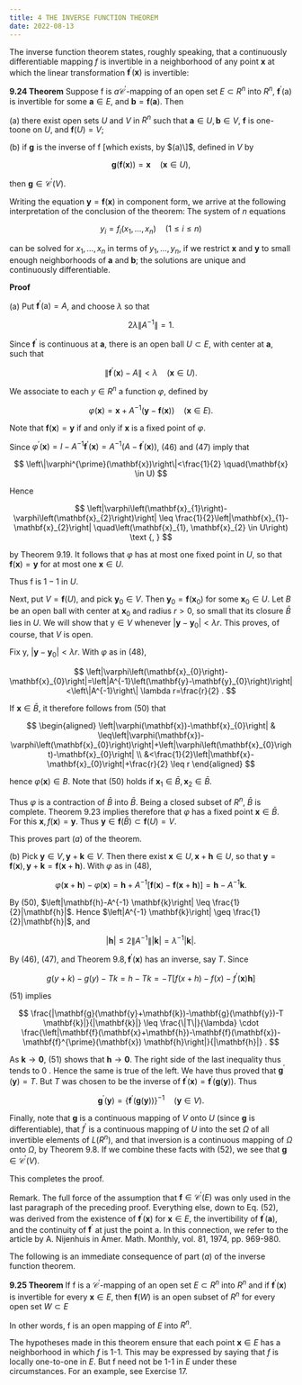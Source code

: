 ```yaml
---
title: 4 THE INVERSE FUNCTION THEOREM
date: 2022-08-13
---
```


The inverse function theorem states, roughly speaking, that a continuously differentiable mapping $f$ is invertible in a neighborhood of any point $\mathbf{x}$ at which the linear transformation $\mathbf{f}^{\prime}(\mathbf{x})$ is invertible:

**9.24 Theorem** Suppose $\mathrm{f}$ is $a \mathscr{C}^{\prime}$-mapping of an open set $E \subset R^{n}$ into $R^{n}$, $\mathbf{f}^{\prime}(\mathrm{a})$ is invertible for some $\mathbf{a} \in E$, and $\mathbf{b}=\mathbf{f}(\mathbf{a})$. Then

(a) there exist open sets $U$ and $V$ in $R^{n}$ such that $\mathbf{a} \in U, \mathbf{b} \in V$, $\mathbf{f}$ is one-toone on $U$, and $\mathbf{f}(U)=V$;

(b) if $\mathbf{g}$ is the inverse of $\mathrm{f}$ \[which exists, by $(a)\]$, defined in $V$ by

$$
\mathbf{g}(\mathbf{f}(\mathbf{x}))=\mathbf{x} \quad(\mathbf{x} \in U),
$$

then $\mathbf{g} \in \mathscr{C}^{\prime}(V)$.

Writing the equation $\mathbf{y}=\mathbf{f}(\mathbf{x})$ in component form, we arrive at the following interpretation of the conclusion of the theorem: The system of $n$ equations

$$
y_{i}=f_{i}\left(x_{1}, \ldots, x_{n}\right) \quad(1 \leq i \leq n)
$$

can be solved for $x_{1}, \ldots, x_{n}$ in terms of $y_{1}, \ldots, y_{n}$, if we restrict $\mathbf{x}$ and $\mathbf{y}$ to small enough neighborhoods of $\mathbf{a}$ and $\mathbf{b}$; the solutions are unique and continuously differentiable.

**Proof**

(a) Put $\mathbf{f}^{\prime}(\mathrm{a})=A$, and choose $\lambda$ so that

$$
2 \lambda\left\|A^{-1}\right\|=1 .
$$

Since $\mathbf{f}^{\prime}$ is continuous at $\mathbf{a}$, there is an open ball $U \subset E$, with center at $\mathbf{a}$, such that

$$
\left\|\mathbf{f}^{\prime}(\mathbf{x})-A\right\|<\lambda \quad(\mathbf{x} \in U) .
$$

We associate to each $y \in R^{n}$ a function $\varphi$, defined by

$$
\varphi(\mathbf{x})=\mathbf{x}+A^{-1}(\mathbf{y}-\mathbf{f}(\mathbf{x})) \quad(\mathbf{x} \in E) .
$$

Note that $\mathbf{f}(\mathbf{x})=\mathbf{y}$ if and only if $\mathbf{x}$ is a fixed point of $\varphi$.

Since $\varphi^{\prime}(\mathbf{x})=I-A^{-1} \mathbf{f}^{\prime}(\mathbf{x})=A^{-1}\left(A-\mathbf{f}^{\prime}(\mathbf{x})\right)$, (46) and (47) imply that

$$
\left\|\varphi^{\prime}(\mathbf{x})\right\|<\frac{1}{2} \quad(\mathbf{x} \in U)
$$

Hence

$$
\left|\varphi\left(\mathbf{x}_{1}\right)-\varphi\left(\mathbf{x}_{2}\right)\right| \leq \frac{1}{2}\left|\mathbf{x}_{1}-\mathbf{x}_{2}\right| \quad\left(\mathbf{x}_{1}, \mathbf{x}_{2} \in U\right) \text {, }
$$

by Theorem 9.19. It follows that $\varphi$ has at most one fixed point in $U$, so that $\mathbf{f}(\mathbf{x})=\mathbf{y}$ for at most one $\mathbf{x} \in U$.

Thus $\mathrm{f}$ is $1-1$ in $U$.

Next, put $V=\mathbf{f}(U)$, and pick $\mathbf{y}_{0} \in V$. Then $\mathbf{y}_{0}=\mathbf{f}\left(\mathbf{x}_{0}\right)$ for some $\mathbf{x}_{0} \in U$. Let $B$ be an open ball with center at $\mathbf{x}_{0}$ and radius $r>0$, so small that its closure $\bar{B}$ lies in $U$. We will show that $\mathrm{y} \in V$ whenever $\left|\mathbf{y}-\mathbf{y}_{0}\right|<\lambda r$. This proves, of course, that $V$ is open.

Fix y, $\left|\mathbf{y}-\mathbf{y}_{0}\right|<\lambda r$. With $\varphi$ as in (48),

$$
\left|\varphi\left(\mathbf{x}_{0}\right)-\mathbf{x}_{0}\right|=\left|A^{-1}\left(\mathbf{y}-\mathbf{y}_{0}\right)\right|<\left\|A^{-1}\right\| \lambda r=\frac{r}{2} .
$$

If $\mathbf{x} \in \bar{B}$, it therefore follows from (50) that

$$
\begin{aligned}
\left|\varphi(\mathbf{x})-\mathbf{x}_{0}\right| & \leq\left|\varphi(\mathbf{x})-\varphi\left(\mathbf{x}_{0}\right)\right|+\left|\varphi\left(\mathbf{x}_{0}\right)-\mathbf{x}_{0}\right| \\
&<\frac{1}{2}\left|\mathbf{x}-\mathbf{x}_{0}\right|+\frac{r}{2} \leq r
\end{aligned}
$$

hence $\varphi(\mathbf{x}) \in B$. Note that (50) holds if $\mathbf{x}_{1} \in \bar{B}, \mathbf{x}_{2} \in \bar{B}$.

Thus $\varphi$ is a contraction of $\bar{B}$ into $\bar{B}$. Being a closed subset of $R^{n}$, $\bar{B}$ is complete. Theorem $9.23$ implies therefore that $\varphi$ has a fixed point $\mathbf{x} \in \bar{B}$. For this $\mathbf{x}, f(\mathbf{x})=\mathbf{y}$. Thus $\mathbf{y} \in \mathbf{f}(\bar{B}) \subset \mathbf{f}(U)=V$.

This proves part $(a)$ of the theorem.

(b) Pick $\mathbf{y} \in V, \mathbf{y}+\mathbf{k} \in V$. Then there exist $\mathbf{x} \in U, \mathbf{x}+\mathbf{h} \in U$, so that $\mathbf{y}=\mathbf{f}(\mathbf{x}), \mathbf{y}+\mathbf{k}=\mathbf{f}(\mathbf{x}+\mathbf{h})$. With $\varphi$ as in (48),

$$
\varphi(\mathbf{x}+\mathbf{h})-\varphi(\mathbf{x})=\mathbf{h}+A^{-1}[\mathbf{f}(\mathbf{x})-\mathbf{f}(\mathbf{x}+\mathbf{h})]=\mathbf{h}-A^{-1} \mathbf{k} \text {. }
$$

By (50), $\left|\mathbf{h}-A^{-1} \mathbf{k}\right| \leq \frac{1}{2}|\mathbf{h}|$. Hence $\left|A^{-1} \mathbf{k}\right| \geq \frac{1}{2}|\mathbf{h}|$, and

$$
|\mathbf{h}| \leq 2\left\|A^{-1}\right\||\mathbf{k}|=\lambda^{-1}|\mathbf{k}| \text {. }
$$

By (46), (47), and Theorem $9.8, \mathbf{f}^{\prime}(\mathbf{x})$ has an inverse, say $T$. Since

$$
g(y+k)-g(y)-T k=h-T k=-T\left[f(x+h)-f(x)-f^{\prime}(\mathbf{x}) \mathbf{h}\right]
$$

(51) implies

$$
\frac{|\mathbf{g}(\mathbf{y}+\mathbf{k})-\mathbf{g}(\mathbf{y})-T \mathbf{k}|}{|\mathbf{k}|} \leq \frac{\|T\|}{\lambda} \cdot \frac{\left|\mathbf{f}(\mathbf{x}+\mathbf{h})-\mathbf{f}(\mathbf{x})-\mathbf{f}^{\prime}(\mathbf{x}) \mathbf{h}\right|}{|\mathbf{h}|} .
$$

As $\mathbf{k} \rightarrow \mathbf{0}$, (51) shows that $\mathbf{h} \rightarrow \mathbf{0}$. The right side of the last inequality thus tends to 0 . Hence the same is true of the left. We have thus proved that $\mathbf{g}^{\prime}(\mathbf{y})=T$. But $T$ was chosen to be the inverse of $\mathbf{f}^{\prime}(\mathbf{x})=\mathbf{f}^{\prime}(\mathbf{g}(\mathbf{y}))$. Thus

$$
\mathbf{g}^{\prime}(\mathbf{y})=\left\{\mathbf{f}^{\prime}(\mathbf{g}(\mathbf{y}))\right\}^{-1} \quad(\mathbf{y} \in V) .
$$

Finally, note that $\mathbf{g}$ is a continuous mapping of $V$ onto $U$ (since $\mathbf{g}$ is differentiable), that $f^{\prime}$ is a continuous mapping of $U$ into the set $\Omega$ of all invertible elements of $L\left(R^{n}\right)$, and that inversion is a continuous mapping of $\Omega$ onto $\Omega$, by Theorem 9.8. If we combine these facts with (52), we see that $\mathbf{g} \in \mathscr{C}^{\prime}(V)$.

This completes the proof.

Remark. The full force of the assumption that $\mathbf{f} \in \mathscr{C}^{\prime}(E)$ was only used in the last paragraph of the preceding proof. Everything else, down to Eq. (52), was derived from the existence of $\mathbf{f}^{\prime}(\mathbf{x})$ for $\mathbf{x} \in E$, the invertibility of $\mathbf{f}^{\prime}(\mathbf{a})$, and the continuity of $\mathbf{f}^{\prime}$ at just the point a. In this connection, we refer to the article by A. Nijenhuis in Amer. Math. Monthly, vol. 81, 1974, pp. 969-980.

The following is an immediate consequence of part $(a)$ of the inverse function theorem.


**9.25 Theorem** If $\mathrm{f}$ is a $\mathscr{C}^{\prime}$-mapping of an open set $E \subset R^{n}$ into $R^{n}$ and if $\mathbf{f}^{\prime}(\mathbf{x})$ is invertible for every $\mathbf{x} \in E$, then $\mathbf{f}(W)$ is an open subset of $R^{n}$ for every open set $W \subset E$

In other words, $\mathrm{f}$ is an open mapping of $E$ into $R^{n}$.

The hypotheses made in this theorem ensure that each point $\mathbf{x} \in E$ has a neighborhood in which $f$ is 1-1. This may be expressed by saying that $f$ is locally one-to-one in $E$. But $\mathrm{f}$ need not be 1-1 in $E$ under these circumstances. For an example, see Exercise $17 .$

